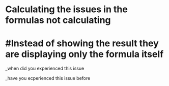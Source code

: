 # Calculating the issues in the formulas not calculating 

# #Instead of showing the result they are displaying only the formula itself
  
_when did you experienced this issue

_have you ecperienced this issue before 
